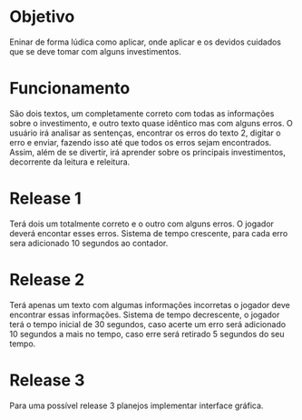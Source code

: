 # Objetivo
Eninar de forma lúdica como aplicar, onde aplicar e os devidos cuidados que se deve tomar com alguns investimentos.

# Funcionamento
São dois textos, um completamente correto com todas as informações sobre o investimento, e outro texto quase idêntico mas com alguns erros.
O usuário irá analisar as sentenças, encontrar os erros do texto 2, digitar o erro e enviar, fazendo isso até que todos os erros sejam encontrados.
Assim, além de se divertir, irá aprender sobre os principais investimentos, decorrente da leitura e releitura.

# Release 1
Terá dois um totalmente correto e o outro com alguns erros. O jogador deverá encontar esses erros.
Sistema de tempo crescente, para cada erro sera adicionado 10 segundos ao contador.

# Release 2
Terá apenas um texto com algumas informações incorretas o jogador deve encontrar essas informações.
Sistema de tempo decrescente, o jogador terá o tempo inicial de 30 segundos, caso acerte um erro será adicionado 10 segundos a mais no tempo, caso erre será retirado 5 segundos do seu tempo.

# Release 3 
Para uma possível release 3 planejos implementar interface gráfica. 
